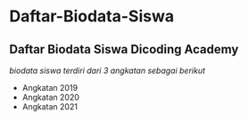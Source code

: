 Daftar-Biodata-Siswa
==
Daftar Biodata Siswa Dicoding Academy
--
*biodata siswa terdiri dari 3 angkatan sebagai berikut*
- Angkatan 2019
- Angkatan 2020
- Angkatan 2021
